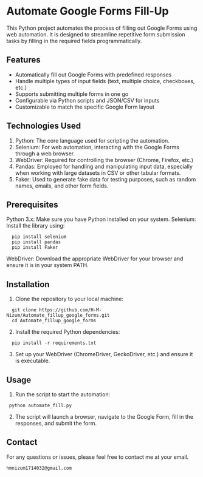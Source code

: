 # Automate Google Forms Fill-Up
This Python project automates the process of filling out Google Forms using web automation. It is designed to streamline repetitive form submission tasks by filling in the required fields programmatically.

## Features
- Automatically fill out Google Forms with predefined responses
- Handle multiple types of input fields (text, multiple choice, checkboxes, etc.)
- Supports submitting multiple forms in one go
- Configurable via Python scripts and JSON/CSV for inputs
- Customizable to match the specific Google Form layout
## Technologies Used
1. Python: The core language used for scripting the automation.
2. Selenium: For web automation, interacting with the Google Forms through a web browser.
3. WebDriver: Required for controlling the browser (Chrome, Firefox, etc.)
4. Pandas: Employed for handling and manipulating input data, especially when working with large datasets in CSV or other tabular formats.
5. Faker: Used to generate fake data for testing purposes, such as random names, emails, and other form fields.
## Prerequisites
Python 3.x: Make sure you have Python installed on your system.
Selenium: Install the library using:
  ```
    pip install selenium
    pip install pandas
    pip install Faker
  ```
WebDriver: Download the appropriate WebDriver for your browser and ensure it is in your system PATH.
## Installation
  1. Clone the repository to your local machine:
  ```
    git clone https://github.com/H-M-Nizum/Automate_fillup_google_forms.git
    cd Automate_fillup_google_forms
  ```
  2. Install the required Python dependencies:
  ```
    pip install -r requirements.txt
  ```
  3. Set up your WebDriver (ChromeDriver, GeckoDriver, etc.) and ensure it is executable.

## Usage
  1. Run the script to start the automation:
   ```
    python automate_fill.py
  ```
  2. The script will launch a browser, navigate to the Google Form, fill in the responses, and submit the form.


## Contact
For any questions or issues, please feel free to contact me at your email.
```
hmnizum1714032@gmail.com
```

